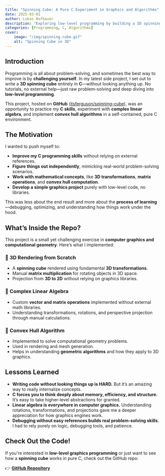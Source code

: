 ```yaml
---
title: "Spinning Cube: A Pure C Experiment in Graphics and Algorithms"
date: 2025-03-01
author: Lukas Hofbauer
description: "Exploring low-level programming by building a 3D spinning cube from scratch in C."
categories: [Programming, C, Algorithms]
cover:
    image: "/img/spinning-cube.gif"
    alt: "Spinning Cube in 3D"
---
```


## Introduction

Programming is all about problem-solving, and sometimes the best way to improve is by **challenging yourself**. In my latest side project, I set out to write a **3D spinning cube** entirely in **C**—without looking anything up. No tutorials, no external help—just raw problem-solving and deep diving into **low-level programming**.

This project, hosted on **GitHub** ([itsferguson/spinning-cube](https://github.com/itsferguson/spinning-cube)), was an opportunity to practice my **C skills**, experiment with **complex linear algebra**, and implement **convex hull algorithms** in a self-contained, pure C environment.

## The Motivation

I wanted to push myself to:

- **Improve my C programming skills** without relying on external references.
- **Figure things out independently**, mimicking real-world problem-solving scenarios.
- **Work with mathematical concepts**, like **3D transformations**, **matrix operations**, and **convex hull computation**.
- **Develop a simple graphics project** purely with low-level code, no libraries.

This was less about the end result and more about the **process of learning**—debugging, optimizing, and understanding how things work under the hood.

## What’s Inside the Repo?

This project is a small yet challenging exercise in **computer graphics and computational geometry**. Here’s what I implemented:

### 🔷 **3D Rendering from Scratch**
- A **spinning cube** rendered using fundamental **3D transformations**.
- Manual **matrix multiplication** for rotating objects in 3D space.
- Projection from **3D to 2D** without relying on graphics libraries.

### 🔢 **Complex Linear Algebra**
- Custom **vector and matrix operations** implemented without external math libraries.
- Understanding transformations, rotations, and perspective projection through manual calculations.

### 🔺 **Convex Hull Algorithm**
- Implemented to solve computational geometry problems.
- Used in rendering and mesh generation.
- Helps in understanding **geometric algorithms** and how they apply to 3D graphics.

## Lessons Learned

- **Writing code without looking things up is HARD.** But it’s an amazing way to really internalize concepts.
- **C forces you to think deeply about memory, efficiency, and structure.** It’s easy to take higher-level abstractions for granted.
- **Linear algebra is everywhere in computer graphics.** Understanding rotations, transformations, and projections gave me a deeper appreciation for how graphics engines work.
- **Debugging without easy references builds real problem-solving skills.** I had to rely purely on logic, debugging tools, and patience.

## Check Out the Code!

If you're interested in **low-level graphics programming** or just want to see how a **spinning cube** works in pure C, check out the GitHub repo:

👉 **[GitHub Repository](https://github.com/itsferguson/spinning-cube)**



